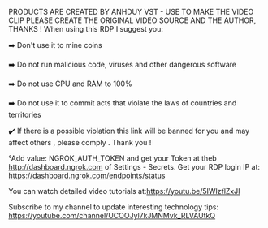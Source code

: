 PRODUCTS ARE CREATED BY ANHDUY VST - USE TO MAKE THE VIDEO CLIP PLEASE CREATE THE ORIGINAL VIDEO SOURCE AND THE AUTHOR, THANKS ! When using this RDP I suggest you:

➡️ Don't use it to mine coins

➡️ Do not run malicious code, viruses and other dangerous software

➡️ Do not use CPU and RAM to 100%

➡️ Do not use it to commit acts that
violate the laws of countries and territories

✔️ If there is a possible violation this link will be banned for you and may affect others , please comply . Thank you !

°Add value: NGROK_AUTH_TOKEN and get your Token at theb http://dashboard.ngrok.com of Settings - Secrets. 
Get your RDP login IP at: https://dashboard.ngrok.com/endpoints/status

You can watch detailed video tutorials at:https://youtu.be/5IWlzflZxJI

Subscribe to my channel to update interesting technology tips: https://youtube.com/channel/UCOOJyl7kJMNMvk_RLVAUtkQ
